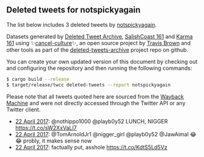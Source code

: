 ## Deleted tweets for notspickyagain

The list below includes 3 deleted tweets by
[notspickyagain](https://twitter.com/notspickyagain).



Datasets generated by [Deleted Tweet Archive](https://twitter.com/deletedtweet161), 
[SalishCoast 161](https://twitter.com/SalishCoastA) and [Karma 161](https://twitter.com/KarmaOneSixOne) 
using ✨[cancel-culture](https://github.com/travisbrown/cancel-culture)✨, an open source project by 
[Travis Brown](https://twitter.com/travisbrown) and other tools as part of the 
[deleted-tweets-archive](https://github.com/salcoast/deleted-tweets-archive/) project repo on github.

You can create your own updated version of this document by checking out and configuring the
repository and then running the following commands:

```bash
$ cargo build --release
$ target/release/twcc deleted-tweets --report notspickyagain
```

Please note that all tweets quoted here are sourced from the
[Wayback Machine](https://web.archive.org) and were not directly accessed through the Twitter API or
any Twitter client.

* [22 April 2017](https://web.archive.org/web/20170422214857/https://twitter.com/notspickyagain/status/855901258917564416): @nothippo1000 @playb0y52 LUNCH, NIGGER https://t.co/sW2XxVaLI7
* [22 April 2017](https://web.archive.org/web/20170422204633/https://twitter.com/notspickyagain/status/855885559658631168): @TomArnoldJr1 @nigger_girl @playb0y52 @JawAimal 😂😂 probly, it makes sense now
* [22 April 2017](https://web.archive.org/web/20170422173742/https://twitter.com/notspickyagain/status/855838033974882304): factually put, asshole https://t.co/KdtS5Ld5Vz
